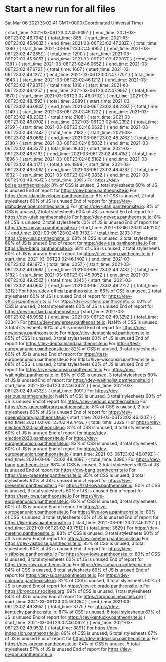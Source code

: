 # Start a new run for all files
Sat Mar 06 2021 23:02:41 GMT+0000 (Coordinated Universal Time)


{ start_time: 2021-03-06T23:02:45.909Z }
{ end_time: 2021-03-06T23:02:46.794Z }
{ total_time: 885 }
{ start_time: 2021-03-06T23:02:45.903Z }
{ end_time: 2021-03-06T23:02:47.283Z }
{ total_time: 1380 }
{ start_time: 2021-03-06T23:02:45.995Z }
{ end_time: 2021-03-06T23:02:47.285Z }
{ total_time: 1290 }
{ start_time: 2021-03-06T23:02:45.905Z }
{ end_time: 2021-03-06T23:02:47.286Z }
{ total_time: 1381 }
{ start_time: 2021-03-06T23:02:46.065Z }
{ end_time: 2021-03-06T23:02:47.672Z }
{ total_time: 1607 }
{ start_time: 2021-03-06T23:02:46.127Z }
{ end_time: 2021-03-06T23:02:47.770Z }
{ total_time: 1643 }
{ start_time: 2021-03-06T23:02:46.121Z }
{ end_time: 2021-03-06T23:02:47.937Z }
{ total_time: 1816 }
{ start_time: 2021-03-06T23:02:46.125Z }
{ end_time: 2021-03-06T23:02:47.995Z }
{ total_time: 1870 }
{ start_time: 2021-03-06T23:02:46.070Z }
{ end_time: 2021-03-06T23:02:48.159Z }
{ total_time: 2089 }
{ start_time: 2021-03-06T23:02:46.080Z }
{ end_time: 2021-03-06T23:02:48.229Z }
{ total_time: 2149 }
{ start_time: 2021-03-06T23:02:46.122Z }
{ end_time: 2021-03-06T23:02:48.230Z }
{ total_time: 2108 }
{ start_time: 2021-03-06T23:02:46.070Z }
{ end_time: 2021-03-06T23:02:48.239Z }
{ total_time: 2169 }
{ start_time: 2021-03-06T23:02:46.062Z }
{ end_time: 2021-03-06T23:02:48.244Z }
{ total_time: 2182 }
{ start_time: 2021-03-06T23:02:46.066Z }
{ end_time: 2021-03-06T23:02:48.246Z }
{ total_time: 2180 }
{ start_time: 2021-03-06T23:02:46.503Z }
{ end_time: 2021-03-06T23:02:48.337Z }
{ total_time: 1834 }
{ start_time: 2021-03-06T23:02:46.519Z }
{ end_time: 2021-03-06T23:02:48.415Z }
{ total_time: 1896 }
{ start_time: 2021-03-06T23:02:46.518Z }
{ end_time: 2021-03-06T23:02:48.417Z }
{ total_time: 1899 }
{ start_time: 2021-03-06T23:02:46.506Z }
{ end_time: 2021-03-06T23:02:48.438Z }
{ total_time: 1932 }
{ start_time: 2021-03-06T23:02:46.083Z }
{ end_time: 2021-03-06T23:02:48.464Z }
{ total_time: 2381 }
For https://dev-boise.pantheonsite.io: 
8% of CSS is unused, 2 total stylesheets
60% of JS is unused
End of report for https://dev-boise.pantheonsite.io
For https://dev-idahodeveloper.pantheonsite.io: 
8% of CSS is unused, 2 total stylesheets
60% of JS is unused
End of report for https://dev-idahodeveloper.pantheonsite.io
For https://dev-utah.pantheonsite.io: 
8% of CSS is unused, 2 total stylesheets
60% of JS is unused
End of report for https://dev-utah.pantheonsite.io
For https://dev-nevada.pantheonsite.io: 
8% of CSS is unused, 2 total stylesheets
60% of JS is unused
End of report for https://dev-nevada.pantheonsite.io
{ start_time: 2021-03-06T23:02:46.120Z }
{ end_time: 2021-03-06T23:02:48.953Z }
{ total_time: 2833 }
For https://dev-usa.pantheonsite.io: 
68% of CSS is unused, 2 total stylesheets
60% of JS is unused
End of report for https://dev-usa.pantheonsite.io
For https://live-bang.pantheonsite.io: 
68% of CSS is unused, 2 total stylesheets
60% of JS is unused
End of report for https://live-bang.pantheonsite.io
{ start_time: 2021-03-06T23:02:46.140Z }
{ end_time: 2021-03-06T23:02:49.197Z }
{ total_time: 3057 }
{ start_time: 2021-03-06T23:02:46.066Z }
{ end_time: 2021-03-06T23:02:49.248Z }
{ total_time: 3182 }
{ start_time: 2021-03-06T23:02:45.905Z }
{ end_time: 2021-03-06T23:02:49.250Z }
{ total_time: 3345 }
{ start_time: 2021-03-06T23:02:46.060Z }
{ end_time: 2021-03-06T23:02:49.272Z }
{ total_time: 3212 }
For https://dev-official.pantheonsite.io: 
68% of CSS is unused, 2 total stylesheets
60% of JS is unused
End of report for https://dev-official.pantheonsite.io
For https://dev-portland.pantheonsite.io: 
68% of CSS is unused, 2 total stylesheets
60% of JS is unused
End of report for https://dev-portland.pantheonsite.io
{ start_time: 2021-03-06T23:02:45.995Z }
{ end_time: 2021-03-06T23:02:49.329Z }
{ total_time: 3334 }
For https://dev-newjersey.pantheonsite.io: 
NaN% of CSS is unused, 3 total stylesheets
60% of JS is unused
End of report for https://dev-newjersey.pantheonsite.io
For https://dev-deutschland.pantheonsite.io: 
85% of CSS is unused, 3 total stylesheets
60% of JS is unused
End of report for https://dev-deutschland.pantheonsite.io
For https://test-europeanunion.pantheonsite.io: 
82% of CSS is unused, 3 total stylesheets
60% of JS is unused
End of report for https://test-europeanunion.pantheonsite.io
For https://live-wisconsin.pantheonsite.io: 
68% of CSS is unused, 2 total stylesheets
60% of JS is unused
End of report for https://live-wisconsin.pantheonsite.io
For https://dev-waitinglist.pantheonsite.io: 
85% of CSS is unused, 3 total stylesheets
60% of JS is unused
End of report for https://dev-waitinglist.pantheonsite.io
{ start_time: 2021-03-06T23:02:46.342Z }
{ end_time: 2021-03-06T23:02:49.433Z }
{ total_time: 3091 }
For https://dev-serious.pantheonsite.io: 
NaN% of CSS is unused, 3 total stylesheets
60% of JS is unused
End of report for https://dev-serious.pantheonsite.io
For https://dev-queenslibrary.pantheonsite.io: 
8% of CSS is unused, 2 total stylesheets
60% of JS is unused
End of report for https://dev-queenslibrary.pantheonsite.io
{ start_time: 2021-03-06T23:02:46.120Z }
{ end_time: 2021-03-06T23:02:49.449Z }
{ total_time: 3329 }
For https://dev-election2020.pantheonsite.io: 
81% of CSS is unused, 3 total stylesheets
60% of JS is unused
End of report for https://dev-election2020.pantheonsite.io
For https://dev-europeanunion.pantheonsite.io: 
83% of CSS is unused, 3 total stylesheets
60% of JS is unused
End of report for https://dev-europeanunion.pantheonsite.io
{ start_time: 2021-03-06T23:02:46.079Z }
{ end_time: 2021-03-06T23:02:49.469Z }
{ total_time: 3390 }
For https://dev-bang.pantheonsite.io: 
68% of CSS is unused, 2 total stylesheets
60% of JS is unused
End of report for https://dev-bang.pantheonsite.io
For https://dev-presenter.pantheonsite.io: 
85% of CSS is unused, 3 total stylesheets
60% of JS is unused
End of report for https://dev-presenter.pantheonsite.io
For https://test-iowa.pantheonsite.io: 
80% of CSS is unused, 3 total stylesheets
60% of JS is unused
End of report for https://test-iowa.pantheonsite.io
For https://live-europeanunion.pantheonsite.io: 
82% of CSS is unused, 3 total stylesheets
60% of JS is unused
End of report for https://live-europeanunion.pantheonsite.io
For https://live-iowa.pantheonsite.io: 
80% of CSS is unused, 3 total stylesheets
60% of JS is unused
End of report for https://live-iowa.pantheonsite.io
{ start_time: 2021-03-06T23:02:46.122Z }
{ end_time: 2021-03-06T23:02:49.751Z }
{ total_time: 3629 }
For https://dev-meeting.pantheonsite.io: 
83% of CSS is unused, 3 total stylesheets
60% of JS is unused
End of report for https://dev-meeting.pantheonsite.io
For https://dev-visitboise.pantheonsite.io: 
85% of CSS is unused, 3 total stylesheets
60% of JS is unused
End of report for https://dev-visitboise.pantheonsite.io
For https://dev-iowa.pantheonsite.io: 
80% of CSS is unused, 3 total stylesheets
60% of JS is unused
End of report for https://dev-iowa.pantheonsite.io
For https://dev-subaru.pantheonsite.io: 
94% of CSS is unused, 8 total stylesheets
69% of JS is unused
End of report for https://dev-subaru.pantheonsite.io
For https://dev-colorado.pantheonsite.io: 
82% of CSS is unused, 3 total stylesheets
60% of JS is unused
End of report for https://dev-colorado.pantheonsite.io
For https://broncos.neocities.org: 
99% of CSS is unused, 1 total stylesheets
84% of JS is unused
End of report for https://broncos.neocities.org
{ start_time: 2021-03-06T23:02:46.125Z }
{ end_time: 2021-03-06T23:02:49.895Z }
{ total_time: 3770 }
For https://dev-kentucky.pantheonsite.io: 
87% of CSS is unused, 6 total stylesheets
67% of JS is unused
End of report for https://dev-kentucky.pantheonsite.io
{ start_time: 2021-03-06T23:02:46.062Z }
{ end_time: 2021-03-06T23:02:49.953Z }
{ total_time: 3891 }
For https://dev-indecision.pantheonsite.io: 
89% of CSS is unused, 6 total stylesheets
67% of JS is unused
End of report for https://dev-indecision.pantheonsite.io
For https://dev-oregon.pantheonsite.io: 
84% of CSS is unused, 5 total stylesheets
57% of JS is unused
End of report for https://dev-oregon.pantheonsite.io

